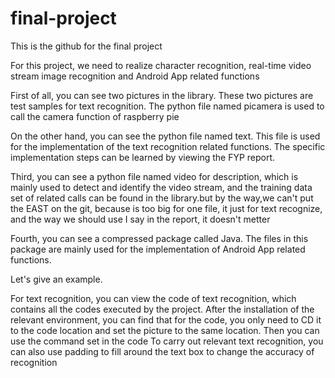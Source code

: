 # final-project
This is the github for the final project

For this project, we need to realize character recognition, real-time video stream image recognition and Android App related functions

First of all, you can see two pictures in the library. These two pictures are test samples for text recognition. The python file named picamera is used to call the camera function of raspberry pie

On the other hand, you can see the python file named text. This file is used for the implementation of the text recognition related functions. The specific implementation steps can be learned by viewing the FYP report.

Third, you can see a python file named video for description, which is mainly used to detect and identify the video stream, and the training data set of related calls can be found in the library.but by the way,we can't put the EAST on the git, because is too big for one file, it just for text recognize, and the way we should use I say in the  report, it doesn't metter

Fourth, you can see a compressed package called Java. The files in this package are mainly used for the implementation of Android App related functions.

Let's give an example.

For text recognition, you can view the code of text recognition, which contains all the codes executed by the project. After the installation of the relevant environment, you can find that for the code, you only need to CD it to the code location and set the picture to the same location. Then you can use the command set in the code To carry out relevant text recognition, you can also use padding to fill around the text box to change the accuracy of recognition
